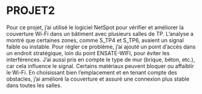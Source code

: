 # PROJET2
Pour ce projet, j’ai utilisé le logiciel NetSpot pour vérifier et améliorer la couverture Wi-Fi dans un bâtiment avec plusieurs salles de TP. L’analyse a montré que certaines zones, comme S_TP4 et S_TP6, avaient un signal faible ou instable. Pour régler ce problème, j’ai ajouté un point d’accès dans un endroit stratégique, loin du point ENSATE-WIFI, pour éviter les interférences. J’ai aussi pris en compte le type de mur (brique, béton, etc.), car cela influence le signal. Certains matériaux peuvent bloquer ou affaiblir le Wi-Fi. En choisissant bien l’emplacement et en tenant compte des obstacles, j’ai amélioré la couverture et assuré une connexion plus stable dans toutes les salles.
